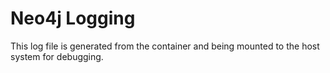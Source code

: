 # Neo4j Logging

This log file is generated from the container and being mounted to the host system for debugging.
